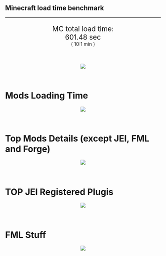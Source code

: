 ## Minecraft load time benchmark


---

<p align="center" style="font-size:160%;">
MC total load time:<br>
601.48 sec
<br>
<sup><sub>(
10:1 min
)</sub></sup>
</p>

<br>


<p align="center">
<img src="https://quickchart.io/chart?w=400&h=30&c={
  type: 'horizontalBar',
  data: {
    datasets: [
      {label:      'MODS:', data: [373.67]},
      {label: 'FML stuff:', data: [227.81]}
    ]
  },
  options: {
    scales: {
      xAxes: [{display: false,stacked: true}],
      yAxes: [{display: false,stacked: true}],
    },
    elements: {rectangle: {borderWidth: 2}},
    legend: {display: false,},
    plugins: {datalabels: {color: 'white',formatter: (value, context) =>
      [context.dataset.label, value].join(' ')
    }}
  }
}"/>
</p>

<br>

# Mods Loading Time
<p align="center">
<img src="https://quickchart.io/chart?w=400&h=300&c={
  type: 'outlabeledPie',
  options: {
    cutoutPercentage: 25,
    plugins: {
      legend: !1,
      outlabels: {
        stretch: 5,
        padding: 1,
        text: (v,i)=>[
          v.labels[v.dataIndex],' ',
          (v.percent*1000|0)/10,
          String.fromCharCode(37)].join('')
      }
    }
  },
  data: {...
`
3e76ba  17.34s Just Enough Items;
386AA7  29.24s Just Enough Items (Plugins);
386AA7  28.20s Just Enough Items (Ingredient Filter);
8c2ccd  18.44s Immersive Engineering;
516fa8  17.86s Ender IO;
214d9e  15.61s Minecraft Forge;
176e43  12.20s Thaumic Additions: Reconstructed;
a651a8  11.79s IndustrialCraft 2;
5161a8   4.48s CraftTweaker2;
495797   7.26s CraftTweaker2 (Script Loading);
8f3087   9.98s Forge Mod Loader;
7c813e   8.46s Thaumcraft;
813e81   8.20s OpenComputers;
8f304e   7.60s Astral Sorcery;
538f30   6.95s Animania;
8f6c30   5.10s Dynamic Surroundings;
6e175e   4.61s Recurrent Complex;
213664   4.31s Forestry;
9e2174   4.12s Tinkers' Construct;
436e17   3.85s Integrated Dynamics;
308f53   3.71s Village Names;
a86e51   3.50s Extra Utilities 2;
6e3a17   3.37s Quark;
444444  79.37s 43 Other mods;
333333  51.68s 157 'Fast' mods (load 1.0s - 0.1s);
222222   6.45s 221 'Instant' mods (load %3C 0.1s)
`
    .split(';').reduce((a, l) => {
      l.match(/(\w{6}) *(\d*\.\d*)s (.*)/)
      .slice(1).map((a, i) => [[String.fromCharCode(35),a].join(''), parseFloat(a), a][i])
      .forEach((s, i) => 
        [a.datasets[0].backgroundColor, a.datasets[0].data, a.labels][i].push(s)
      );
      return a
    }, {
      labels: [],
      datasets: [{
        backgroundColor: [],
        data: [],
        borderColor: 'rgba(22,22,22,0.3)',
        borderWidth: 1
      }]
    })
  }
}"/>
</p>

<br>

# Top Mods Details (except JEI, FML and Forge)
<p align="center">
<img src="https://quickchart.io/chart?w=400&h=450&c={
  options: {
    scales: {
      xAxes: [{stacked: true}],
      yAxes: [{stacked: true}],
    },
    plugins: {
      datalabels: {
        anchor: 'end',
        align: 'top',
        color: 'white',
        backgroundColor: 'rgba(46, 140, 171, 0.6)',
        borderColor: 'rgba(41, 168, 194, 1.0)',
        borderWidth: 0.5,
        borderRadius: 3,
        padding: 0,
        font: {size:10},
        formatter: (v,ctx) => 
          ctx.datasetIndex!=ctx.chart.data.datasets.length-1 ? null
            : [((ctx.chart.data.datasets.reduce((a,b)=>a- -b.data[ctx.dataIndex],0)*10)|0)/10,'s'].join('')
      },
      colorschemes: {
        scheme: 'office.Damask6'
      }
    }
  },
  type: 'bar',
  data: {...(() => {
    let a = { labels: [], datasets: [] };
`
1: Construction;
2: Loading Resources;
3: PreInitialization;
4: Initialization;
5: InterModComms$IMC;
6: PostInitialization;
7: LoadComplete;
8: ModIdMapping
`
    .split(';')
      .map(l => l.match(/\d: (.*)/).slice(1))
      .forEach(([name]) => a.datasets.push({ label: name, data: [] }));
`
                                     1      2      3      4      5      6      7      8  ;
Immersive Engineering            |  0.82|  0.01|  1.10|  0.89|  0.00| 15.62|  0.00|  0.00;
Ender IO                         |  1.62|  0.01|  4.05|  0.52|  3.85|  6.47|  0.00|  1.34;
Thaumic Additions: Reconstructed |  0.17|  0.00|  0.62|  0.32|  0.00| 11.08|  0.00|  0.00;
IndustrialCraft 2                |  0.71|  0.01|  8.64|  1.16|  0.00|  1.27|  0.00|  0.00;
CraftTweaker2                    |  0.57|  0.00|  3.27|  0.01|  0.00|  7.88|  0.01|  0.00;
Thaumcraft                       |  0.74|  0.00|  0.19|  0.37|  0.01|  7.15|  0.00|  0.00;
OpenComputers                    |  0.17|  0.01|  5.01|  2.83|  0.18|  0.00|  0.00|  0.00;
Astral Sorcery                   |  0.29|  0.01|  4.61|  1.61|  0.00|  1.09|  0.00|  0.00;
Animania                         |  0.29|  0.00|  3.07|  0.10|  0.00|  3.49|  0.00|  0.00;
Dynamic Surroundings             |  0.15|  0.00|  0.19|  0.12|  0.00|  0.11|  4.52|  0.00;
Recurrent Complex                |  0.23|  0.00|  0.80|  0.92|  0.00|  2.65|  0.00|  0.00;
Forestry                         |  0.39|  0.01|  2.79|  0.90|  0.00|  0.23|  0.00|  0.00
`
    .split(';').slice(1)
      .map(l => l.split('|').map(s => s.trim()))
      .forEach(([name, ...arr], i) => {
        a.labels.push(name);
        arr.forEach((v, j) => a.datasets[j].data[i] = v)
      }); return a
  })()}
}"/>
</p>

<br>

# TOP JEI Registered Plugis
<p align="center">
<img src="https://quickchart.io/chart?w=700&c={
  options: {
    elements: { rectangle: { borderWidth: 1 } },
    legend: false
  },
  type: 'horizontalBar',
    data: {...(() => {
      let a = {
        labels: [], datasets: [{
          backgroundColor: 'rgba(0, 99, 132, 0.5)',
          borderColor: 'rgb(0, 99, 132)',
          data: []
        }]
      };
`
  4.56: crazypants.enderio.machines.integration.jei.MachinesPlugin;
  3.51: com.rwtema.extrautils2.crafting.jei.XUJEIPlugin;
  2.99: li.cil.oc.integration.jei.ModPluginOpenComputers;
  2.58: cofh.thermalexpansion.plugins.jei.JEIPluginTE;
  2.31: mezz.jei.plugins.vanilla.VanillaPlugin;
  1.53: jeresources.jei.JEIConfig;
  1.37: com.github.sokyranthedragon.mia.integrations.jer.JeiJerIntegration$1;
  1.11: forestry.factory.recipes.jei.FactoryJeiPlugin;
  1.10: ic2.jeiIntegration.SubModule;
  0.91: com.buuz135.industrial.jei.JEICustomPlugin;
  0.75: com.buuz135.thaumicjei.ThaumcraftJEIPlugin;
  0.74: knightminer.tcomplement.plugin.jei.JEIPlugin;
  0.61: mctmods.smelteryio.library.util.jei.JEI;
  0.59: nc.integration.jei.NCJEI;
  0.37: crazypants.enderio.base.integration.jei.JeiPlugin;
  4.20: Other 118 Plugins
`
        .split(';')
        .map(l => l.split(':'))
        .forEach(([time, name]) => {
          a.labels.push(name);
          a.datasets[0].data.push(time)
        })
        ; return a
    })()
  }
}"/>
</p>

<br>

# FML Stuff
<p align="center">
<img src="https://quickchart.io/chart?w=500&h=400&c={
  options: {
    rotation: Math.PI,
    cutoutPercentage: 55,
    plugins: {
      legend: !1,
      outlabels: {
        stretch: 5,
        padding: 1,
        text: (v)=>v.labels
      },
      doughnutlabel: {
        labels: [
          {
            text: 'FML stuff:',
            color: 'rgba(128, 128, 128, 0.5)',
            font: {size: 18}
          },
          {
            text: [227.81,'s'].join(''),
            color: 'rgba(128, 128, 128, 1)',
            font: {size: 22}
          }
        ]
      },
    }
  },
  type: 'outlabeledPie',
  data: {...(() => {
    let a = {
      labels: [],
      datasets: [{
        backgroundColor: [],
        data: [],
        borderColor: 'rgba(22,22,22,0.3)',
        borderWidth: 2
      }]
    };
`
993A00   2.05s Loading sounds;
994400   2.11s Loading Resource - SoundHandler;
994F00  48.76s ModelLoader: blocks;
995900  10.22s ModelLoader: items;
996300   9.05s ModelLoader: baking;
996D00   6.08s Applying remove recipe actions;
997700   0.18s Applying remove furnace recipe actions;
998200  28.15s Indexing ingredients;
444444 121.22s Other
`
    .split(';')
      .map(l => l.match(/(\w{6}) *(\d*\.\d*)s (.*)/))
      .forEach(([, col, time, name]) => {
        a.labels.push([name, ' ', time, 's'].join(''));
        a.datasets[0].data.push(parseFloat(time));
        a.datasets[0].backgroundColor.push([String.fromCharCode(35), col].join(''))
      })
      ; return a
  })()}
}"/>
</p>

<br>
